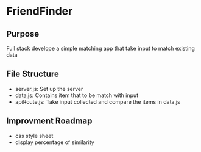 # FriendFinder

## Purpose

Full stack develope a simple matching app that take input to match existing data

## File Structure

- server.js: Set up the server
- data,js: Contains item that to be match with input
- apiRoute.js: Take input collected and compare the items in data.js

## Improvment Roadmap

- css style sheet
- display percentage of similarity

